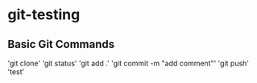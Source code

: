 # git-testing

## Basic Git Commands

'git clone'
'git status'
'git add .'
'git commit -m "add comment"'
'git push'
'test'